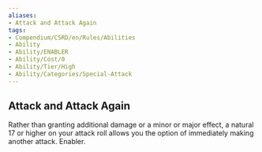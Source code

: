 ```yaml
---
aliases:
- Attack and Attack Again
tags:
- Compendium/CSRD/en/Rules/Abilities
- Ability
- Ability/ENABLER
- Ability/Cost/0
- Ability/Tier/High
- Ability/Categories/Special-Attack
---
```


  
## Attack and Attack Again  
Rather than granting additional damage or a minor or major effect, a natural 17 or higher on your attack roll allows you the option of immediately making another attack. Enabler.